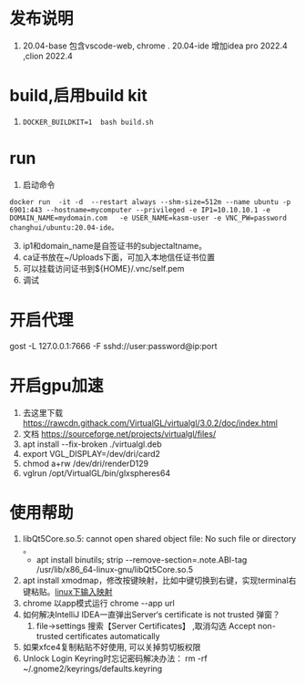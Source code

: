 # 发布说明
1. 20.04-base 包含vscode-web, chrome . 20.04-ide 增加idea pro 2022.4 ,clion 2022.4

# build,启用build kit

1. `DOCKER_BUILDKIT=1  bash build.sh`

# run
1. 启动命令

```shell
docker run  -it -d  --restart always --shm-size=512m --name ubuntu -p 6901:443 --hostname=mycomputer --privileged -e IP1=10.10.10.1 -e DOMAIN_NAME=mydomain.com   -e USER_NAME=kasm-user -e VNC_PW=password changhui/ubuntu:20.04-ide。
```
3. ip1和domain_name是自签证书的subjectaltname。
4. ca证书放在~/Uploads下面，可加入本地信任证书位置
2. 可以挂载访问证书到${HOME}/.vnc/self.pem
3. 调试






# 开启代理
gost -L 127.0.0.1:7666 -F  sshd://user:password@ip:port

# 开启gpu加速
1. 去这里下载  https://rawcdn.githack.com/VirtualGL/virtualgl/3.0.2/doc/index.html
2. 文档 https://sourceforge.net/projects/virtualgl/files/
3. apt install --fix-broken  ./virtualgl.deb
4. export VGL_DISPLAY=/dev/dri/card2
5. chmod a+rw /dev/dri/renderD129
6. vglrun /opt/VirtualGL/bin/glxspheres64

# 使用帮助
1. libQt5Core.so.5: cannot open shared object file: No such file or directory 。
	* apt install binutils; strip --remove-section=.note.ABI-tag /usr/lib/x86_64-linux-gnu/libQt5Core.so.5
2. apt install xmodmap，修改按键映射，比如中键切换到右键，实现terminal右键粘贴。[linux下输入映射](https://www.cnblogs.com/yinheyi/p/10146900.html)
4. chrome 以app模式运行  chrome --app url 
5. 如何解决IntelliJ IDEA一直弹出Server‘s certificate is not trusted 弹窗？
	1. file->settings 搜索【Server Certificates】 ,取消勾选 Accept non-trusted certificates automatically
6. 如果xfce4复制粘贴不好使用, 可以关掉剪切板权限
7. Unlock Login Keyring时忘记密码解决办法：
	rm -rf ~/.gnome2/keyrings/defaults.keyring

